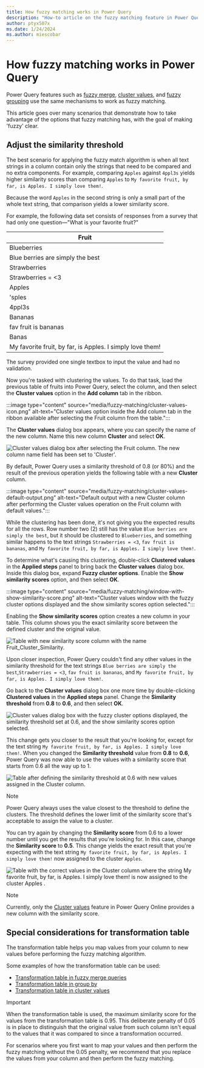 ```yaml
---
title: How fuzzy matching works in Power Query
description: "How-to article on the fuzzy matching feature in Power Query and how to better take advantage of it."
author: ptyx507x
ms.date: 1/24/2024
ms.author: miescobar
---
```


# How fuzzy matching works in Power Query

Power Query features such as [fuzzy merge](merge-queries-fuzzy-match.md), [cluster values](cluster-values.md), and [fuzzy grouping](group-by.md#fuzzy-grouping) use the same mechanisms to work as fuzzy matching.

This article goes over many scenarios that demonstrate how to take advantage of the options that fuzzy matching has, with the goal of making 'fuzzy' clear.

## Adjust the similarity threshold

The best scenario for applying the fuzzy match algorithm is when all text strings in a column contain only the strings that need to be compared and no extra components. For example, comparing `Apples` against `4ppl3s` yields higher similarity scores than comparing `Apples` to `My favorite fruit, by far, is Apples. I simply love them!`.

Because the word `Apples` in the second string is only a small part of the whole text string, that comparison yields a lower similarity score.

For example, the following data set consists of responses from a survey that had only one question&mdash;"What is your favorite fruit?"

|Fruit|
|-----|
|Blueberries|
|Blue berries are simply the best|
|Strawberries|
|Strawberries = <3|
|Apples|
|'sples|
|4ppl3s|
|Bananas|
|fav fruit is bananas|
|Banas|
|My favorite fruit, by far, is Apples. I simply love them!|

The survey provided one single textbox to input the value and had no validation.

Now you're tasked with clustering the values. To do that task, load the previous table of fruits into Power Query, select the column, and then select the **Cluster values** option in the **Add column** tab in the ribbon.

:::image type="content" source="media/fuzzy-matching/cluster-values-icon.png" alt-text="Cluster values option inside the Add column tab in the ribbon available after selecting the Fruit column from the table.":::

The **Cluster values** dialog box appears, where you can specify the name of the new column. Name this new column **Cluster** and select **OK**.

![Cluster values dialog box after selecting the Fruit column. The new column name field has been set to 'Cluster'.](media/fuzzy-matching/cluster-values-default-window.png)

By default, Power Query uses a similarity threshold of 0.8 (or 80%) and the result of the previous operation yields the following table with a new **Cluster** column.

:::image type="content" source="media/fuzzy-matching/cluster-values-default-output.png" alt-text="Default output with a new Cluster column after performing the Cluster values operation on the Fruit column with default values.":::

While the clustering has been done, it's not giving you the expected results for all the rows. Row number two (2) still has the value `Blue berries are simply the best`, but it should be clustered to `Blueberries`, and something similar happens to the text strings `Strawberries = <3`, `fav fruit is bananas`, and `My favorite fruit, by far, is Apples. I simply love them!`.

To determine what's causing this clustering, double-click **Clustered values** in the **Applied steps** panel to bring back the **Cluster values** dialog box. Inside this dialog box, expand **Fuzzy cluster options**. Enable the **Show similarity scores** option, and then select **OK**.

:::image type="content" source="media/fuzzy-matching/window-with-show-similarity-score.png" alt-text="Cluster values window with the fuzzy cluster options displayed and the show similarity scores option selected.":::

Enabling the **Show similarity scores** option creates a new column in your table. This column shows you the exact similarity score between the defined cluster and the original value.

![Table with new similarity score column with the name Fruit_Cluster_Similarity.](media/fuzzy-matching/values-with-show-similarity-score.png)

Upon closer inspection, Power Query couldn't find any other values in the similarity threshold for the text strings `Blue berries are simply the best`,`Strawberries = <3`, `fav fruit is bananas`, and `My favorite fruit, by far, is Apples. I simply love them!`.

Go back to the **Cluster values** dialog box one more time by double-clicking **Clustered values** in the **Applied steps** panel. Change the **Similarity threshold** from **0.8** to **0.6**, and then select **OK**.

![Cluster values dialog box with the fuzzy cluster options displayed, the similarity threshold set at 0.6, and the show similarity scores option selected.](media/fuzzy-matching/window-with-show-similarity-score-60.png)

This change gets you closer to the result that you're looking for, except for the text string `My favorite fruit, by far, is Apples. I simply love them!`. When you changed the **Similarity threshold** value from **0.8** to **0.6**, Power Query was now able to use the values with a similarity score that starts from 0.6 all the way up to 1.

![Table after defining the similarity threshold at 0.6 with new values assigned in the Cluster column.](media/fuzzy-matching/values-with-show-similarity-score-60.png)

>[!NOTE]
>Power Query always uses the value closest to the threshold to define the clusters. The threshold defines the lower limit of the similarity score that's acceptable to assign the value to a cluster.

You can try again by changing the **Similarity score** from 0.6 to a lower number until you get the results that you're looking for. In this case, change the **Similarity score** to **0.5**. This change yields the exact result that you're expecting with the text string `My favorite fruit, by far, is Apples. I simply love them!` now assigned to the cluster `Apples`.

![Table with the correct values in the Cluster column where the string `My favorite fruit, by far, is Apples. I simply love them!` is now assigned to the cluster `Apples` .](media/fuzzy-matching/values-with-show-similarity-score-50.png)

> [!NOTE]
> Currently, only the [Cluster values](cluster-values.md) feature in Power Query Online provides a new column with the similarity score.

## Special considerations for transformation table

The transformation table helps you map values from your column to new values before performing the fuzzy matching algorithm.

Some examples of how the transformation table can be used:

* [Transformation table in fuzzy merge queries](merge-queries-fuzzy-match.md#transformation-table)
* [Transformation table in group by](group-by.md#fuzzy-grouping)
* [Transformation table in cluster values](cluster-values.md#using-the-fuzzy-cluster-options)

>[!IMPORTANT]
>When the transformation table is used, the maximum similarity score for the values from the transformation table is 0.95. This deliberate penalty of 0.05 is in place to distinguish that the original value from such column isn't equal to the values that it was compared to since a transformation occurred.
>
>For scenarios where you first want to map your values and then perform the fuzzy matching without the 0.05 penalty, we recommend that you replace the values from your column and then perform the fuzzy matching.
